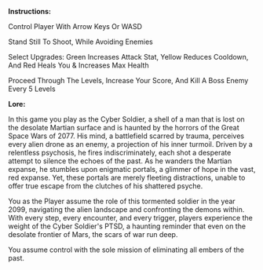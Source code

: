 **Instructions:**

Control Player With Arrow Keys Or WASD

Stand Still To Shoot, While Avoiding Enemies

Select Upgrades: Green Increases Attack Stat, Yellow Reduces Cooldown, And Red Heals You & Increases Max Health
  
Proceed Through The Levels, Increase Your Score, And Kill A Boss Enemy Every 5 Levels

**Lore:**

In this game you play as the Cyber Soldier, a shell of a man that is lost on the desolate Martian surface and is haunted by the horrors of the Great Space Wars of 2077. His mind, a battlefield scarred by trauma, perceives every alien drone as an enemy, a projection of his inner turmoil. Driven by a relentless psychosis, he fires indiscriminately, each shot a desperate attempt to silence the echoes of the past. As he wanders the Martian expanse, he stumbles upon enigmatic portals, a glimmer of hope in the vast, red expanse. Yet, these portals are merely fleeting distractions, unable to offer true escape from the clutches of his shattered psyche. 

You as the Player assume the role of this tormented soldier in the year 2099, navigating the alien landscape and confronting the demons within. With every step, every encounter, and every trigger, players experience the weight of the Cyber Soldier's PTSD, a haunting reminder that even on the desolate frontier of Mars, the scars of war run deep.

You assume control with the sole mission of eliminating all embers of the past.
